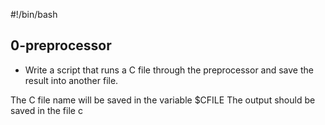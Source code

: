 #!/bin/bash

## 0-preprocessor
 * Write a script that runs a C file through the preprocessor and save the result into another file.

The C file name will be saved in the variable $CFILE
The output should be saved in the file c